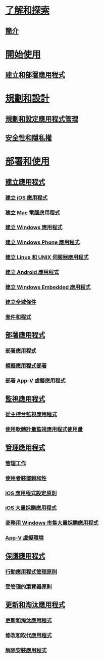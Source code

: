 # [了解和探索](understand/introduction-to-application-management.md)
## [簡介](understand/introduction-to-application-management.md)

# [開始使用](get-started/create-and-deploy-an-application.md)
## [建立和部署應用程式](get-started/create-and-deploy-an-application.md)

# [規劃和設計](plan-design/plan-for-and-configure-application-management.md)
## [規劃和設定應用程式管理](plan-design/plan-for-and-configure-application-management.md)
## [安全性和隱私權](plan-design/security-and-privacy-for-application-management.md)

# [部署和使用](deploy-use/create-applications.md)

## [建立應用程式](deploy-use/create-applications.md)
### [建立 iOS 應用程式](get-started/creating-ios-applications.md)
### [建立 Mac 電腦應用程式](get-started/creating-mac-computer-applications.md)
### [建立 Windows 應用程式](get-started/creating-windows-applications.md)
### [建立 Windows Phone 應用程式](get-started/creating-windows-phone-applications.md)
### [建立 Linux 和 UNIX 伺服器應用程式](get-started/creating-linux-and-unix-server-applications.md)
### [建立 Android 應用程式](get-started/creating-android-applications.md)
### [建立 Windows Embedded 應用程式](get-started/creating-windows-embedded-applications.md)
### [建立全域條件](deploy-use/create-global-conditions.md)
### [套件和程式](deploy-use/packages-and-programs.md)

## [部署應用程式](deploy-use/deploy-applications.md)
### [部署應用程式](deploy-use/deploy-applications.md)
### [模擬應用程式部署](deploy-use/simulate-application-deployments.md)
### [部署 App-V 虛擬應用程式](get-started/deploying-app-v-virtual-applications.md)

## [監視應用程式](deploy-use/monitor-applications-from-the-console.md)
### [從主控台監視應用程式](deploy-use/monitor-applications-from-the-console.md)
### [使用軟體計量監視應用程式使用量](deploy-use/monitor-app-usage-with-software-metering.md)

## [管理應用程式](deploy-use/management-tasks-applications.md)
### [管理工作](deploy-use/management-tasks-applications.md)
### [使用者裝置親和性](deploy-use/link-users-and-devices-with-user-device-affinity.md)
### [iOS 應用程式設定原則](deploy-use/configure-ios-apps-with-app-configuration-policies.md)
### [iOS 大量採購應用程式](deploy-use/manage-volume-purchased-ios-apps.md)
### [商務用 Windows 市集大量採購應用程式](deploy-use/manage-apps-from-the-windows-store-for-business.md)
### [App-V 虛擬環境](deploy-use/create-app-v-virtual-environments.md)

## [保護應用程式](deploy-use/protect-apps-using-mam-policies.md)
### [行動應用程式管理原則](deploy-use/protect-apps-using-mam-policies.md)
### [受管理的瀏覽器原則](deploy-use/manage-internet-access-using-managed-browser-policies.md)

## [更新和淘汰應用程式](deploy-use/update-and-retire-applications.md)
### [更新和淘汰應用程式](deploy-use/update-and-retire-applications.md)
### [修改和取代應用程式](deploy-use/revise-and-supersede-applications.md)
### [解除安裝應用程式](deploy-use/uninstall-applications.md)






<!--HONumber=Nov16_HO1-->


